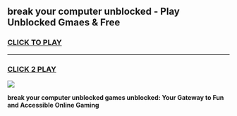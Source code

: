 
## break your computer unblocked - Play Unblocked Gmaes & Free
<h3>
<a href="https://news.freeplayer.one?title=break_your_computer_unblocked&ref=16F">CLICK TO PLAY</a></h3>
<hr>

<h3>
<a href="https://news.freeplayer.one?title=break_your_computer_unblocked&ref=16F">CLICK 2 PLAY</a>
  
</h3>

<a href="https://news.freeplayer.one?title=break_your_computer_unblocked&ref=16F/"><img src="https://clearcache.store/games.png"></a>


**break your computer unblocked games unblocked: Your Gateway to Fun and Accessible Online Gaming**
